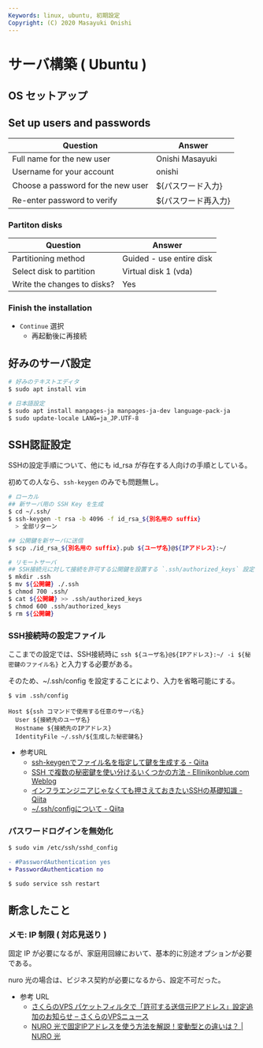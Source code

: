 ```yaml
---
Keywords: linux, ubuntu, 初期設定
Copyright: (C) 2020 Masayuki Onishi
---
```


# サーバ構築 ( Ubuntu )

## OS セットアップ

## Set up users and passwords

Question | Answer
---|---
Full name for the new user | Onishi Masayuki
Username for  your account | onishi
Choose a password for the new user | ${パスワード入力}
Re-enter password to verify | ${パスワード再入力}


### Partiton disks

Question | Answer
---|---
Partitioning method | Guided - use entire disk
Select disk to partition | Virtual disk 1 (vda)
Write the changes to disks? | Yes

### Finish the installation

- `Continue` 選択
    - 再起動後に再接続


## 好みのサーバ設定

```bash
# 好みのテキストエディタ
$ sudo apt install vim

# 日本語設定
$ sudo apt install manpages-ja manpages-ja-dev language-pack-ja
$ sudo update-locale LANG=ja_JP.UTF-8
```

## SSH認証設定

SSHの設定手順について、他にも id_rsa が存在する人向けの手順としている。

初めての人なら、`ssh-keygen` のみでも問題無し。

```bash
# ローカル
## 新サーバ用の SSH Key を生成
$ cd ~/.ssh/
$ ssh-keygen -t rsa -b 4096 -f id_rsa_${別名用の suffix}
  > 全部リターン

## 公開鍵を新サーバに送信
$ scp ./id_rsa_${別名用の suffix}.pub ${ユーザ名}@${IPアドレス}:~/
```

```bash
# リモートサーバ
## SSH接続元に対して接続を許可する公開鍵を設置する `.ssh/authorized_keys` 設定
$ mkdir .ssh
$ mv ${公開鍵} ./.ssh
$ chmod 700 .ssh/
$ cat ${公開鍵} >> .ssh/authorized_keys
$ chmod 600 .ssh/authorized_keys
$ rm ${公開鍵}
```

### SSH接続時の設定ファイル

ここまでの設定では、SSH接続時に `ssh ${ユーザ名}@${IPアドレス}:~/ -i ${秘密鍵のファイル名}` と入力する必要がある。

そのため、~/.ssh/config を設定することにより、入力を省略可能にする。

```bash
$ vim .ssh/config
```

```config
Host ${ssh コマンドで使用する任意のサーバ名}
  User ${接続先のユーザ名}
  Hostname ${接続先のIPアドレス}
  IdentityFile ~/.ssh/${生成した秘密鍵名}
```

- 参考URL
    - [ssh\-keygenでファイル名を指定して鍵を生成する \- Qiita](https://qiita.com/goldbook@github/items/575981f3ec0bc582ea24)
    - [SSH で複数の秘密鍵を使い分けるいくつかの方法 \- Ellinikonblue\.com Weblog](http://www.ellinikonblue.com/blosxom/UNIX/20150721SSH.html)
    - [インフラエンジニアじゃなくても押さえておきたいSSHの基礎知識 \- Qiita](https://qiita.com/tag1216/items/5d06bad7468f731f590e)
    - [~/\.ssh/configについて \- Qiita](https://qiita.com/passol78/items/2ad123e39efeb1a5286b)


### パスワードログインを無効化

```bash
$ sudo vim /etc/ssh/sshd_config
```

```diff
- #PasswordAuthentication yes
+ PasswordAuthentication no
```

```bash
$ sudo service ssh restart
```

## 断念したこと
### メモ: IP 制限 ( 対応見送り )

固定 IP が必要になるが、家庭用回線において、基本的に別途オプションが必要である。

nuro 光の場合は、ビジネス契約が必要になるから、設定不可だった。

- 参考 URL
    - [さくらのVPS パケットフィルタで「許可する送信元IPアドレス」設定追加のお知らせ – さくらのVPSニュース](https://vps.sakura.ad.jp/news/vps-pf-ph3/)
    - [NURO 光で固定IPアドレスを使う方法を解説！変動型との違いは？ \| NURO 光](https://www.nuro.jp/article/koteigata-ip/)
